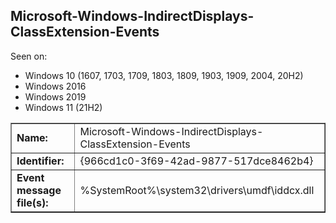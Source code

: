 ## Microsoft-Windows-IndirectDisplays-ClassExtension-Events

Seen on:
* Windows 10 (1607, 1703, 1709, 1803, 1809, 1903, 1909, 2004, 20H2)
* Windows 2016
* Windows 2019
* Windows 11 (21H2)

<table border="1" class="docutils">
  <tbody>
    <tr>
      <td><b>Name:</b></td>
      <td>Microsoft-Windows-IndirectDisplays-ClassExtension-Events</td>
    </tr>
    <tr>
      <td><b>Identifier:</b></td>
      <td>{966cd1c0-3f69-42ad-9877-517dce8462b4}</td>
    </tr>
    <tr>
      <td><b>Event message file(s):</b></td>
      <td>%SystemRoot%\system32\drivers\umdf\iddcx.dll</td>
    </tr>
  </tbody>
</table>

&nbsp;

